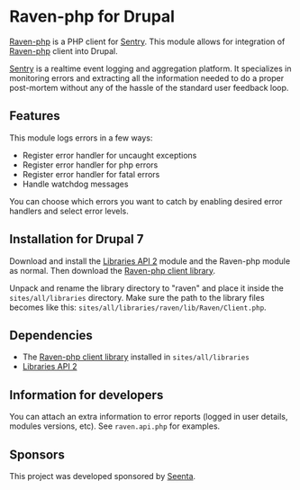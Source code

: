 Raven-php for Drupal
====================

[Raven-php](https://github.com/getsentry/raven-php) is a PHP client for
[Sentry](http://aboutsentry.com/).
This module allows for integration of
[Raven-php](https://github.com/getsentry/raven-php) client into Drupal.

[Sentry](http://aboutsentry.com/) is a realtime event logging and
aggregation platform. It specializes in monitoring errors and extracting
all the information needed to do a proper post-mortem without
any of the hassle of the standard user feedback loop.


## Features

This module logs errors in a few ways:

* Register error handler for uncaught exceptions
* Register error handler for php errors
* Register error handler for fatal errors
* Handle watchdog messages

You can choose which errors you want to catch by enabling
desired error handlers and select error levels.


## Installation for Drupal 7

Download and install the [Libraries API 2](http://drupal.org/project/libraries)
module and the Raven-php module as normal. Then download the
[Raven-php client library](https://github.com/getsentry/raven-php/releases).

Unpack and rename the library directory to "raven" and
place it inside the `sites/all/libraries` directory.
Make sure the path to the library files
becomes like this: `sites/all/libraries/raven/lib/Raven/Client.php`.


## Dependencies

* The [Raven-php client library](https://github.com/getsentry/raven-php)
installed in `sites/all/libraries`
* [Libraries API 2](http://drupal.org/project/libraries)


## Information for developers

You can attach an extra information to error reports (logged in user details,
modules versions, etc). See `raven.api.php` for examples.


## Sponsors

This project was developed sponsored by [Seenta](http://seenta.ru/).
